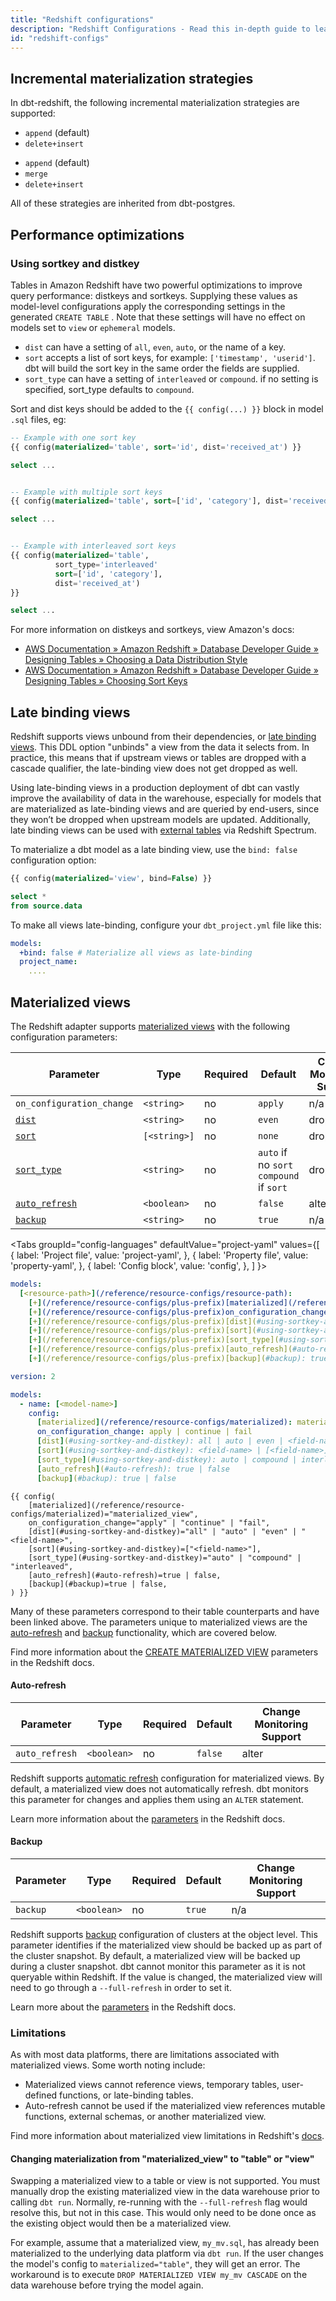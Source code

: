 ```yaml
---
title: "Redshift configurations"
description: "Redshift Configurations - Read this in-depth guide to learn about configurations in dbt."
id: "redshift-configs"
---
```


<!----
To-do:
- use the reference doc structure for this article/split into separate articles
- think about whether some of these should be outside of models
--->

## Incremental materialization strategies

In dbt-redshift, the following incremental materialization strategies are supported:

<VersionBlock lastVersion="1.5">

- `append` (default)
- `delete+insert`
  
</VersionBlock>

<VersionBlock firstVersion="1.6">

- `append` (default)
- `merge`
- `delete+insert`

</VersionBlock>

All of these strategies are inherited from dbt-postgres.

## Performance optimizations

### Using sortkey and distkey

Tables in Amazon Redshift have two powerful optimizations to improve query performance: distkeys and sortkeys. Supplying these values as model-level configurations apply the corresponding settings in the generated `CREATE TABLE` <Term id="ddl" />. Note that these settings will have no effect on models set to `view` or `ephemeral` models.

- `dist` can have a setting of `all`, `even`, `auto`, or the name of a key.
- `sort` accepts a list of sort keys, for example: `['timestamp', 'userid']`. dbt will build the sort key in the same order the fields are supplied.
- `sort_type` can have a setting of `interleaved` or `compound`. if no setting is specified, sort_type defaults to `compound`.

Sort and dist keys should be added to the `{{ config(...) }}` block in model `.sql` files, eg:

<File name='my_model.sql'>

```sql
-- Example with one sort key
{{ config(materialized='table', sort='id', dist='received_at') }}

select ...


-- Example with multiple sort keys
{{ config(materialized='table', sort=['id', 'category'], dist='received_at') }}

select ...


-- Example with interleaved sort keys
{{ config(materialized='table',
          sort_type='interleaved'
          sort=['id', 'category'],
          dist='received_at')
}}

select ...
```

</File>

For more information on distkeys and sortkeys, view Amazon's docs:

- [AWS Documentation » Amazon Redshift » Database Developer Guide » Designing Tables » Choosing a Data Distribution Style](https://docs.aws.amazon.com/redshift/latest/dg/t_Distributing_data.html)
- [AWS Documentation » Amazon Redshift » Database Developer Guide » Designing Tables » Choosing Sort Keys](https://docs.aws.amazon.com/redshift/latest/dg/t_Sorting_data.html)

## Late binding views

Redshift supports <Term id="view">views</Term> unbound from their dependencies, or [late binding views](https://docs.aws.amazon.com/redshift/latest/dg/r_CREATE_VIEW.html#late-binding-views). This DDL option "unbinds" a view from the data it selects from. In practice, this means that if upstream views or tables are dropped with a cascade qualifier, the late-binding view does not get dropped as well.

Using late-binding views in a production deployment of dbt can vastly improve the availability of data in the warehouse, especially for models that are materialized as late-binding views and are queried by end-users, since they won’t be dropped when upstream models are updated. Additionally, late binding views can be used with [external tables](https://docs.aws.amazon.com/redshift/latest/dg/r_CREATE_EXTERNAL_TABLE.html) via Redshift Spectrum.

To materialize a dbt model as a late binding view, use the `bind: false` configuration option:

<File name='my_view.sql'>

```sql
{{ config(materialized='view', bind=False) }}

select *
from source.data
```

</File>

To make all views late-binding, configure your `dbt_project.yml` file like this:

<File name='dbt_project.yml'>

```yaml
models:
  +bind: false # Materialize all views as late-binding
  project_name:
    ....
```

</File>

<VersionBlock firstVersion="1.6">

## Materialized views

The Redshift adapter supports [materialized views](https://docs.aws.amazon.com/redshift/latest/dg/materialized-view-overview.html)
with the following configuration parameters:

| Parameter                                 | Type         | Required | Default                                        | Change Monitoring Support |
|-------------------------------------------|--------------|----------|------------------------------------------------|---------------------------|
| `on_configuration_change`                 | `<string>`   | no       | `apply`                                        | n/a                       |
| [`dist`](#using-sortkey-and-distkey)      | `<string>`   | no       | `even`                                         | drop/create               |
| [`sort`](#using-sortkey-and-distkey)      | `[<string>]` | no       | `none`                                         | drop/create               |
| [`sort_type`](#using-sortkey-and-distkey) | `<string>`   | no       | `auto` if no `sort` <br />`compound` if `sort` | drop/create               |
| [`auto_refresh`](#auto-refresh)           | `<boolean>`  | no       | `false`                                        | alter                     |
| [`backup`](#backup)                       | `<string>`   | no       | `true`                                         | n/a                       |

<Tabs
  groupId="config-languages"
  defaultValue="project-yaml"
  values={[
    { label: 'Project file', value: 'project-yaml', },
    { label: 'Property file', value: 'property-yaml', },
    { label: 'Config block', value: 'config', },
  ]
}>


<TabItem value="project-yaml">

<File name='dbt_project.yml'>

```yaml
models:
  [<resource-path>](/reference/resource-configs/resource-path):
    [+](/reference/resource-configs/plus-prefix)[materialized](/reference/resource-configs/materialized): materialized_view
    [+](/reference/resource-configs/plus-prefix)on_configuration_change: apply | continue | fail
    [+](/reference/resource-configs/plus-prefix)[dist](#using-sortkey-and-distkey): all | auto | even | <field-name>
    [+](/reference/resource-configs/plus-prefix)[sort](#using-sortkey-and-distkey): <field-name> | [<field-name>]
    [+](/reference/resource-configs/plus-prefix)[sort_type](#using-sortkey-and-distkey): auto | compound | interleaved
    [+](/reference/resource-configs/plus-prefix)[auto_refresh](#auto-refresh): true | false
    [+](/reference/resource-configs/plus-prefix)[backup](#backup): true | false
```

</File>

</TabItem>


<TabItem value="property-yaml">

<File name='models/properties.yml'>

```yaml
version: 2

models:
  - name: [<model-name>]
    config:
      [materialized](/reference/resource-configs/materialized): materialized_view
      on_configuration_change: apply | continue | fail
      [dist](#using-sortkey-and-distkey): all | auto | even | <field-name>
      [sort](#using-sortkey-and-distkey): <field-name> | [<field-name>]
      [sort_type](#using-sortkey-and-distkey): auto | compound | interleaved
      [auto_refresh](#auto-refresh): true | false
      [backup](#backup): true | false
```

</File>

</TabItem>


<TabItem value="config">

<File name='models/<model_name>.sql'>

```jinja
{{ config(
    [materialized](/reference/resource-configs/materialized)="materialized_view",
    on_configuration_change="apply" | "continue" | "fail",
    [dist](#using-sortkey-and-distkey)="all" | "auto" | "even" | "<field-name>",
    [sort](#using-sortkey-and-distkey)=["<field-name>"],
    [sort_type](#using-sortkey-and-distkey)="auto" | "compound" | "interleaved",
    [auto_refresh](#auto-refresh)=true | false,
    [backup](#backup)=true | false,
) }}
```

</File>

</TabItem>

</Tabs>

Many of these parameters correspond to their table counterparts and have been linked above.
The parameters unique to materialized views are the [auto-refresh](#auto-refresh) and [backup](#backup) functionality, which are covered below.

Find more information about the [CREATE MATERIALIZED VIEW](https://docs.aws.amazon.com/redshift/latest/dg/materialized-view-create-sql-command.html) parameters in the Redshift docs.

#### Auto-refresh

| Parameter      | Type        | Required | Default | Change Monitoring Support |
|----------------|-------------|----------|---------|---------------------------|
| `auto_refresh` | `<boolean>` | no       | `false` | alter                     |

Redshift supports [automatic refresh](https://docs.aws.amazon.com/redshift/latest/dg/materialized-view-refresh.html#materialized-view-auto-refresh) configuration for materialized views.
By default, a materialized view does not automatically refresh.
dbt monitors this parameter for changes and applies them using an `ALTER` statement.

Learn more information about the [parameters](https://docs.aws.amazon.com/redshift/latest/dg/materialized-view-create-sql-command.html#mv_CREATE_MATERIALIZED_VIEW-parameters) in the Redshift docs.

#### Backup

| Parameter | Type        | Required | Default | Change Monitoring Support |
|-----------|-------------|----------|---------|---------------------------|
| `backup`  | `<boolean>` | no       | `true`  | n/a                       |

Redshift supports [backup](https://docs.aws.amazon.com/redshift/latest/mgmt/working-with-snapshots.html) configuration of clusters at the object level.
This parameter identifies if the materialized view should be backed up as part of the cluster snapshot.
By default, a materialized view will be backed up during a cluster snapshot.
dbt cannot monitor this parameter as it is not queryable within Redshift.
If the value is changed, the materialized view will need to go through a `--full-refresh` in order to set it.

Learn more about the [parameters](https://docs.aws.amazon.com/redshift/latest/dg/materialized-view-create-sql-command.html#mv_CREATE_MATERIALIZED_VIEW-parameters) in the Redshift docs.

### Limitations

As with most data platforms, there are limitations associated with materialized views. Some worth noting include:

- Materialized views cannot reference views, temporary tables, user-defined functions, or late-binding tables.
- Auto-refresh cannot be used if the materialized view references mutable functions, external schemas, or another materialized view.

Find more information about materialized view limitations in Redshift's [docs](https://docs.aws.amazon.com/redshift/latest/dg/materialized-view-create-sql-command.html#mv_CREATE_MATERIALIZED_VIEW-limitations).

<VersionBlock firstVersion="1.6" lastVersion="1.6">

#### Changing materialization from "materialized_view" to "table" or "view"

Swapping a materialized view to a table or view is not supported.
You must manually drop the existing materialized view in the data warehouse prior to calling `dbt run`.
Normally, re-running with the `--full-refresh` flag would resolve this, but not in this case.
This would only need to be done once as the existing object would then be a materialized view.

For example, assume that a materialized view, `my_mv.sql`, has already been materialized to the underlying data platform via `dbt run`.
If the user changes the model's config to `materialized="table"`, they will get an error.
The workaround is to execute `DROP MATERIALIZED VIEW my_mv CASCADE` on the data warehouse before trying the model again.

</VersionBlock>

</VersionBlock>
